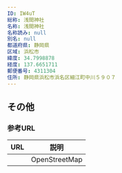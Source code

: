 ```yaml
---
ID: IW4uT
総称: 浅間神社
名称: 浅間神社
名称読み: null
別名: null
都道府県: 静岡県
区域: 浜松市
緯度: 34.7998878
経度: 137.6651711
郵便番号: 4311304
住所: 静岡県浜松市浜名区細江町中川５９０７
---
```


## その他

### 参考URL

| URL | 説明          |
| --- | ------------- |
|     | OpenStreetMap |
